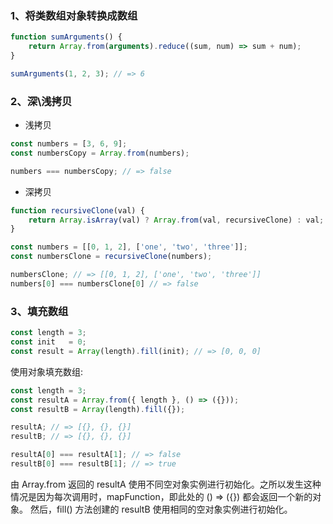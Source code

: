 
### 1、将类数组对象转换成数组
```js
function sumArguments() {
    return Array.from(arguments).reduce((sum, num) => sum + num);
}

sumArguments(1, 2, 3); // => 6
```

### 2、深\浅拷贝
- 浅拷贝
```js
const numbers = [3, 6, 9];
const numbersCopy = Array.from(numbers);

numbers === numbersCopy; // => false
```
- 深拷贝
```js
function recursiveClone(val) {
    return Array.isArray(val) ? Array.from(val, recursiveClone) : val;
}

const numbers = [[0, 1, 2], ['one', 'two', 'three']];
const numbersClone = recursiveClone(numbers);

numbersClone; // => [[0, 1, 2], ['one', 'two', 'three']]
numbers[0] === numbersClone[0] // => false
```
### 3、填充数组

```js
const length = 3;
const init   = 0;
const result = Array(length).fill(init); // => [0, 0, 0]
```
使用对象填充数组:

```js
const length = 3;
const resultA = Array.from({ length }, () => ({}));
const resultB = Array(length).fill({});

resultA; // => [{}, {}, {}]
resultB; // => [{}, {}, {}]

resultA[0] === resultA[1]; // => false
resultB[0] === resultB[1]; // => true
```
由 Array.from 返回的 resultA 使用不同空对象实例进行初始化。之所以发生这种情况是因为每次调用时，mapFunction，即此处的 () => ({}) 都会返回一个新的对象。
然后，fill() 方法创建的 resultB 使用相同的空对象实例进行初始化。
